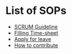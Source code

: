 # List of SOPs

- [SCRUM Guideline](SCRUM-SOP.md)
- [Filling Time-sheet](filling-timesheet.md)
- [Apply for leave](apply-for-leave.md)
- [How to contribute](how-to-contribute.md)
